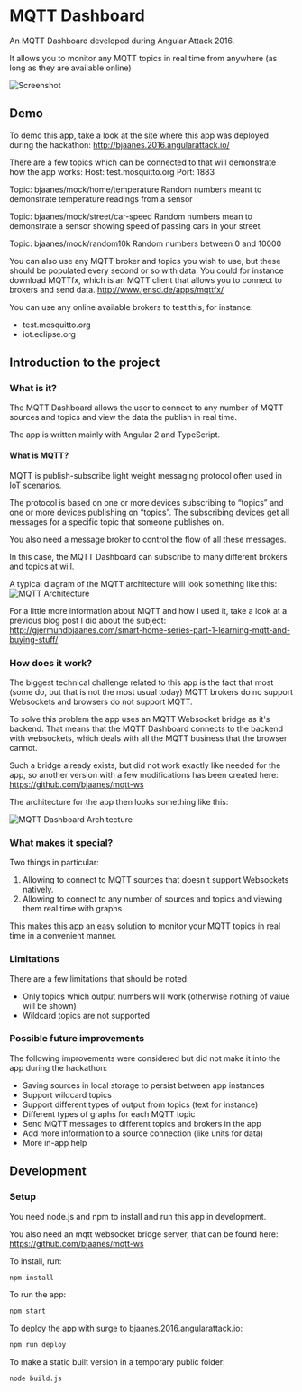# MQTT Dashboard

An MQTT Dashboard developed during Angular Attack 2016.

It allows you to monitor any MQTT topics in real time from anywhere (as long as they are available online)

![Screenshot](https://raw.githubusercontent.com/rumblex/angularattack2016-bjaanes/master/readme-images/Screenshot.png?token=ABSCaRbvAhFT-EnEtGnQu3_xmU7bVfUcks5XQfICwA%3D%3D "Screenshot")

## Demo

To demo this app, take a look at the site where this app was deployed during the hackathon:
http://bjaanes.2016.angularattack.io/

There are a few topics which can be connected to that will demonstrate how the app works:
Host: test.mosquitto.org
Port: 1883

Topic: bjaanes/mock/home/temperature
Random numbers meant to demonstrate temperature readings from a sensor

Topic: bjaanes/mock/street/car-speed
Random numbers mean to demonstrate a sensor showing speed of passing cars in your street

Topic: bjaanes/mock/random10k
Random numbers between 0 and 10000


You can also use any MQTT broker and topics you wish to use, but these should be populated every second or so with data.
You could for instance download MQTTfx, which is an MQTT client that allows you to connect to brokers and send data.
http://www.jensd.de/apps/mqttfx/

You can use any online available brokers to test this, for instance:
* test.mosquitto.org
* iot.eclipse.org

## Introduction to the project

### What is it?

The MQTT Dashboard allows the user to connect to any number of MQTT sources and topics and view the data the publish in real time.

The app is written mainly with Angular 2 and TypeScript.


#### What is MQTT?

MQTT is publish-subscribe light weight messaging protocol often used in IoT scenarios.

The protocol is based on one or more devices subscribing to “topics” and one or more devices publishing on “topics”. 
The subscribing devices get all messages for a specific topic that someone publishes on.

You also need a message broker to control the flow of all these messages.

In this case, the MQTT Dashboard can subscribe to many different brokers and topics at will.

A typical diagram of the MQTT architecture will look something like this:
![MQTT Architecture](https://raw.githubusercontent.com/rumblex/angularattack2016-bjaanes/master/readme-images/mqttdiagram.png?token=ABSCaR9n9dMfCKrFe0aRuBVWpx3JfhMyks5XQfImwA%3D%3D "MQTT Architecture")

For a little more information about MQTT and how I used it, take a look at a previous blog post I did about the subject:
http://gjermundbjaanes.com/smart-home-series-part-1-learning-mqtt-and-buying-stuff/

### How does it work?

The biggest technical challenge related to this app is the fact that most (some do, but that is not the most usual today) MQTT brokers do no support Websockets and browsers do not support MQTT.

To solve this problem the app uses an MQTT Websocket bridge as it's backend. That means that the MQTT Dashboard connects to the backend with websockets, which deals with all the MQTT business that the browser cannot.

Such a bridge already exists, but did not work exactly like needed for the app, so another version with a few modifications has been created here:
https://github.com/bjaanes/mqtt-ws

The architecture for the app then looks something like this:

![MQTT Dashboard Architecture](https://raw.githubusercontent.com/rumblex/angularattack2016-bjaanes/master/readme-images/general-architecture.png?token=ABSCabtpsv6h-7TOZPzU5DW_ceyUQ53Eks5XQfJWwA%3D%3D "MQTT Dashboard Architecture")


### What makes it special?

Two things in particular:

1. Allowing to connect to MQTT sources that doesn't support Websockets natively.
2. Allowing to connect to any number of sources and topics and viewing them real time with graphs

This makes this app an easy solution to monitor your MQTT topics in real time in a convenient manner.


### Limitations

There are a few limitations that should be noted:

* Only topics which output numbers will work (otherwise nothing of value will be shown)
* Wildcard topics are not supported


### Possible future improvements

The following improvements were considered but did not make it into the app during the hackathon:

* Saving sources in local storage to persist between app instances
* Support wildcard topics
* Support different types of output from topics (text for instance)
* Different types of graphs for each MQTT topic
* Send MQTT messages to different topics and brokers in the app
* Add more information to a source connection (like units for data)
* More in-app help

## Development

### Setup

You need node.js and npm to install and run this app in development.

You also need an mqtt websocket bridge server, that can be found here:
https://github.com/bjaanes/mqtt-ws

To install, run:
```bash
npm install
```

To run the app:
```bash
npm start
```

To deploy the app with surge to bjaanes.2016.angularattack.io:
```bash
npm run deploy
```

To make a static built version in a temporary public folder:
```bash
node build.js
```



